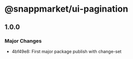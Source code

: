 # @snappmarket/ui-pagination

## 1.0.0
### Major Changes

- 4bf49e8: First major package publish with change-set
